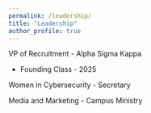 ```yaml
---
permalink: /leadership/
title: "Leadership"
author_profile: true
---
```


VP of Recruitment - Alpha Sigma Kappa
  - Founding Class - 2025

Women in Cybersecurity - Secretary

Media and Marketing - Campus Ministry

